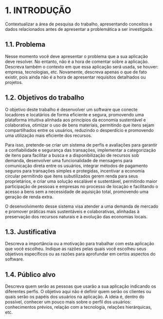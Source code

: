 # 1. INTRODUÇÃO

Contextualizar a área de pesquisa do trabalho, apresentando conceitos e dados relacionados antes de apresentar a problemática a ser investigada.

## 1.1. Problema

Nesse momento você deve apresentar o problema que a sua aplicação deve resolver. No entanto, não é a hora de comentar sobre a aplicação. 
Descreva também o contexto em que essa aplicação será usada, se houver: empresa, tecnologias, etc. Novamente, descreva apenas o que de fato existir, pois ainda não é a hora de apresentar requisitos detalhados ou projetos.

## 1.2. Objetivos do trabalho

O objetivo deste trabalho é desenvolver um software que conecte locadores e locatários de forma eficiente e segura, promovendo uma plataforma intuitiva alinhada aos princípios da economia sustentável e colaborativa, otimizar o uso de bens materiais, permitindo que itens sejam compartilhados entre os usuários, reduzindo o desperdício e promovendo uma utilização mais eficiente dos recursos.  

Para isso, pretende-se criar um sistema de perfis e avaliações para garantir a confiabilidade e segurança das transações, implementar a categorização de itens para facilitar a busca e a disponibilização de recursos sob demanda, desenvolver uma funcionalidade de mensagens para comunicação direta entre os usuários, integrar métodos de pagamento seguros para transações simples e protegidas, incentivar a economia circular permitindo que itens subutilizados gerem renda para seus proprietários, e criar uma solução escalável e sustentável, permitindo maior participação de pessoas e empresas no processo de locação e facilitando o acesso a bens sem a necessidade de aquisição total, promovendo uma geração de renda extra.  

O desenvolvimento desse sistema visa atender a uma demanda de mercado e promover práticas mais sustentáveis e colaborativas, alinhadas à preservação dos recursos naturais e à evolução das economias locais.

## 1.3. Justificativa

Descreva a importância ou a motivação para trabalhar com esta aplicação que você escolheu. Indique as razões pelas quais você escolheu seus objetivos específicos ou as razões para aprofundar em certos aspectos do software.

## 1.4. Público alvo

Descreva quem serão as pessoas que usarão a sua aplicação indicando os diferentes perfis. O objetivo aqui não é definir quem serão os clientes ou quais serão os papéis dos usuários na aplicação. A ideia é, dentro do possível, conhecer um pouco mais sobre o perfil dos usuários: conhecimentos prévios, relação com a tecnologia, relações hierárquicas, etc.
